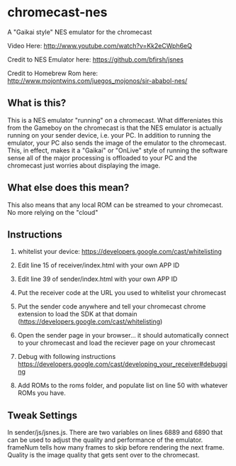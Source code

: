 chromecast-nes
==============

A "Gaikai style" NES emulator for the chromecast<br>

Video Here: http://www.youtube.com/watch?v=Kk2eCWph6eQ

Credit to NES Emulator here: https://github.com/bfirsh/jsnes

Credit to Homebrew Rom here: http://www.mojontwins.com/juegos_mojonos/sir-ababol-nes/

What is this?
--------------
This is a NES emulator "running" on a chromecast. What differeniates this from the Gameboy on the chromecast is that the NES emulator is
actually running on your sender device, i.e. your PC. In addition to running the emulator, your PC also sends the image of the emulator to the chromecast.
This, in effect, makes it a "Gaikai" or "OnLive" style of running the software sense all of the major processing is offloaded to your PC and the chromecast
just worries about displaying the image. 

What else does this mean?
--------------
This also means that any local ROM can be streamed to your chromecast. No more relying on the "cloud" 

Instructions
--------------
1) whitelist your device: https://developers.google.com/cast/whitelisting

2) Edit line 15 of receiver/index.html with your own APP ID

3) Edit line 39 of sender/index.html with your own APP ID

4) Put the receiver code at the URL you used to whitelist your chromecast

5) Put the sender code anywhere and tell your chromecast chrome extension to load the SDK at that domain (https://developers.google.com/cast/whitelisting)

6) Open the sender page in your browser... it should automatically connect to your chromecast and load the reciever page on your chromecast

7) Debug with following instructions https://developers.google.com/cast/developing_your_receiver#debugging

8) Add ROMs to the roms folder, and populate list on line 50 with whatever ROMs you have.

Tweak Settings
--------------
In sender/js/jsnes.js. There are two variables on lines 6889 and 6890 that can be used to adjust the quality and performance of the emulator.
frameNum tells how many frames to skip before rendering the next frame. Quality is the image quality that gets sent over to the chromecast.
